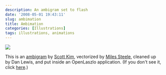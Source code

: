 ```yaml
---
description: An ambigram set to flash
date: '2008-05-01 19:43:11'
slug: ambimation
title: Ambimation
categories: [Illustrations]
tags: illustrations, animations
---
```


![](http://images.osteele.com/oflip.png)

This is an [ambigram](http://en.wikipedia.org/wiki/Ambigram) by [Scott Kim](http://scottkim.com), vectorized by [Miles Steele](http://milessteele.com/), cleaned up by Dan Lewis, and put inside an OpenLaszlo application.  (If you don't see it, click [here](http://images.osteele.com/oflip.html).)
